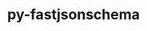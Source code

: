 ---
title: "py-fastjsonschema"
layout: cache
categories: [package, develop]
meta: {"compilers": ["none"], "num_specs": 39, "num_specs_by_stack": {"data-vis-sdk": 13, "e4s": 12, "e4s-neoverse-v2": 14, "root": 39}, "oss": ["ubuntu20.04", "ubuntu22.04"], "platforms": ["linux"], "stacks": ["data-vis-sdk", "e4s", "e4s-neoverse-v2", "root"], "targets": ["neoverse_v2", "x86_64_v3"], "versions": ["2.21.1"]}
spec_details: [{"compiler": "none", "hash": "2l5cnjglj5frd4jm2o65ohdbsjyjglk4", "os": "ubuntu22.04", "platform": "linux", "size": "-", "stacks": ["e4s-neoverse-v2", "root"], "target": "neoverse_v2", "variants": ["build_system=python_pip"], "versions": ["2.21.1"]}, {"compiler": "none", "hash": "3352wikws2zg2ygsoozlacygxata73yf", "os": "ubuntu22.04", "platform": "linux", "size": "-", "stacks": ["e4s", "root"], "target": "x86_64_v3", "variants": ["build_system=python_pip"], "versions": ["2.21.1"]}, {"compiler": "none", "hash": "5lfwes2f7lkskgwpqgrvllhna55ycb3i", "os": "ubuntu22.04", "platform": "linux", "size": "-", "stacks": ["e4s-neoverse-v2", "root"], "target": "neoverse_v2", "variants": ["build_system=python_pip"], "versions": ["2.21.1"]}, {"compiler": "none", "hash": "6aumraw2bq4srwqrl25ajvsclvayt5wg", "os": "ubuntu22.04", "platform": "linux", "size": "-", "stacks": ["e4s", "root"], "target": "x86_64_v3", "variants": ["build_system=python_pip"], "versions": ["2.21.1"]}, {"compiler": "none", "hash": "bxetgf356mfgvnnbcqm5oemmlgjsmalh", "os": "ubuntu20.04", "platform": "linux", "size": "-", "stacks": ["data-vis-sdk", "root"], "target": "x86_64_v3", "variants": ["build_system=python_pip"], "versions": ["2.21.1"]}, {"compiler": "none", "hash": "cq3zbcnyup7n3k4pmnf42q5g7wt6kn3j", "os": "ubuntu22.04", "platform": "linux", "size": "-", "stacks": ["e4s-neoverse-v2", "root"], "target": "neoverse_v2", "variants": ["build_system=python_pip"], "versions": ["2.21.1"]}, {"compiler": "none", "hash": "d5dbwapqlm6vlfb657cjuq5b3jdlj3m6", "os": "ubuntu20.04", "platform": "linux", "size": "-", "stacks": ["data-vis-sdk", "root"], "target": "x86_64_v3", "variants": ["build_system=python_pip"], "versions": ["2.21.1"]}, {"compiler": "none", "hash": "dyzowvvd5mzui7usxbeewdnn5nnsn7kx", "os": "ubuntu22.04", "platform": "linux", "size": "-", "stacks": ["e4s-neoverse-v2", "root"], "target": "neoverse_v2", "variants": ["build_system=python_pip"], "versions": ["2.21.1"]}, {"compiler": "none", "hash": "e2gacy4cuvo5hiwdddi522bz2gkef7k6", "os": "ubuntu20.04", "platform": "linux", "size": "-", "stacks": ["data-vis-sdk", "root"], "target": "x86_64_v3", "variants": ["build_system=python_pip"], "versions": ["2.21.1"]}, {"compiler": "none", "hash": "ebebnac4yvrlre7ssea7ekr2izntvg6v", "os": "ubuntu22.04", "platform": "linux", "size": "-", "stacks": ["e4s", "root"], "target": "x86_64_v3", "variants": ["build_system=python_pip"], "versions": ["2.21.1"]}, {"compiler": "none", "hash": "ee337m46tlav7yxe5vjuaemhyoxmrfq2", "os": "ubuntu22.04", "platform": "linux", "size": "-", "stacks": ["e4s", "root"], "target": "x86_64_v3", "variants": ["build_system=python_pip"], "versions": ["2.21.1"]}, {"compiler": "none", "hash": "el7mztpipahcf4tngzqciw67tbugvg5n", "os": "ubuntu22.04", "platform": "linux", "size": "-", "stacks": ["e4s", "root"], "target": "x86_64_v3", "variants": ["build_system=python_pip"], "versions": ["2.21.1"]}, {"compiler": "none", "hash": "eoohudbj63o3himqjhnwarlomvxnd4ir", "os": "ubuntu20.04", "platform": "linux", "size": "-", "stacks": ["data-vis-sdk", "root"], "target": "x86_64_v3", "variants": ["build_system=python_pip"], "versions": ["2.21.1"]}, {"compiler": "none", "hash": "f7xyjadplrqpfu4biclfatkofbiiiy37", "os": "ubuntu22.04", "platform": "linux", "size": "-", "stacks": ["e4s-neoverse-v2", "root"], "target": "neoverse_v2", "variants": ["build_system=python_pip"], "versions": ["2.21.1"]}, {"compiler": "none", "hash": "ff7htv4qxlxgok54rkafw6lhdv4rhhom", "os": "ubuntu22.04", "platform": "linux", "size": "-", "stacks": ["e4s", "root"], "target": "x86_64_v3", "variants": ["build_system=python_pip"], "versions": ["2.21.1"]}, {"compiler": "none", "hash": "gapjmea5wiaw4vdfrq2d6vw22rrjk7mc", "os": "ubuntu20.04", "platform": "linux", "size": "-", "stacks": ["data-vis-sdk", "root"], "target": "x86_64_v3", "variants": ["build_system=python_pip"], "versions": ["2.21.1"]}, {"compiler": "none", "hash": "gat2oppdy3a2qosxs73nygfgzdtv74vt", "os": "ubuntu22.04", "platform": "linux", "size": "-", "stacks": ["e4s", "root"], "target": "x86_64_v3", "variants": ["build_system=python_pip"], "versions": ["2.21.1"]}, {"compiler": "none", "hash": "gghs7nlzxeymmmci62i3v22iq5uprhqh", "os": "ubuntu22.04", "platform": "linux", "size": "-", "stacks": ["e4s", "root"], "target": "x86_64_v3", "variants": ["build_system=python_pip"], "versions": ["2.21.1"]}, {"compiler": "none", "hash": "ggqx4wezbtecc5lhdwrgzbxo4jvmfmw2", "os": "ubuntu20.04", "platform": "linux", "size": "-", "stacks": ["data-vis-sdk", "root"], "target": "x86_64_v3", "variants": ["build_system=python_pip"], "versions": ["2.21.1"]}, {"compiler": "none", "hash": "h4isp56go4jvoiygrtfponapxtbgvdjd", "os": "ubuntu20.04", "platform": "linux", "size": "-", "stacks": ["data-vis-sdk", "root"], "target": "x86_64_v3", "variants": ["build_system=python_pip"], "versions": ["2.21.1"]}, {"compiler": "none", "hash": "iheho2wn5kwqyouigz3dkcm5gtw7zlom", "os": "ubuntu22.04", "platform": "linux", "size": "-", "stacks": ["e4s", "root"], "target": "x86_64_v3", "variants": ["build_system=python_pip"], "versions": ["2.21.1"]}, {"compiler": "none", "hash": "iixibjwlvsuxu7djg6zkmpkxrzb5fnmq", "os": "ubuntu20.04", "platform": "linux", "size": "-", "stacks": ["data-vis-sdk", "root"], "target": "x86_64_v3", "variants": ["build_system=python_pip"], "versions": ["2.21.1"]}, {"compiler": "none", "hash": "izxm5hi3cbudpz3r3olftmyfeddbndam", "os": "ubuntu22.04", "platform": "linux", "size": "-", "stacks": ["e4s-neoverse-v2", "root"], "target": "neoverse_v2", "variants": ["build_system=python_pip"], "versions": ["2.21.1"]}, {"compiler": "none", "hash": "jqar3sebeskeptr2vpkf6mo7jvra7v3s", "os": "ubuntu20.04", "platform": "linux", "size": "-", "stacks": ["data-vis-sdk", "root"], "target": "x86_64_v3", "variants": ["build_system=python_pip"], "versions": ["2.21.1"]}, {"compiler": "none", "hash": "kfo5e3hx6knxlmzlq6p7cf5lqqkqc6y4", "os": "ubuntu22.04", "platform": "linux", "size": "-", "stacks": ["e4s-neoverse-v2", "root"], "target": "neoverse_v2", "variants": ["build_system=python_pip"], "versions": ["2.21.1"]}, {"compiler": "none", "hash": "loeabkje3fb6mdyccky3nhfmxibpcpki", "os": "ubuntu22.04", "platform": "linux", "size": "-", "stacks": ["e4s-neoverse-v2", "root"], "target": "neoverse_v2", "variants": ["build_system=python_pip"], "versions": ["2.21.1"]}, {"compiler": "none", "hash": "mz37jujd5xjrxuiuquccl4hyhlwitnyb", "os": "ubuntu20.04", "platform": "linux", "size": "-", "stacks": ["data-vis-sdk", "root"], "target": "x86_64_v3", "variants": ["build_system=python_pip"], "versions": ["2.21.1"]}, {"compiler": "none", "hash": "nbaudcxptzubryuoh52vdkighkhnhjbm", "os": "ubuntu22.04", "platform": "linux", "size": "-", "stacks": ["e4s-neoverse-v2", "root"], "target": "neoverse_v2", "variants": ["build_system=python_pip"], "versions": ["2.21.1"]}, {"compiler": "none", "hash": "nu2r7i2uikxykgftzstaw7tqcx23nuwv", "os": "ubuntu22.04", "platform": "linux", "size": "-", "stacks": ["e4s", "root"], "target": "x86_64_v3", "variants": ["build_system=python_pip"], "versions": ["2.21.1"]}, {"compiler": "none", "hash": "ogtyq2d3ynrvbz5i6wfp7jfxsrkb42tz", "os": "ubuntu22.04", "platform": "linux", "size": "-", "stacks": ["e4s", "root"], "target": "x86_64_v3", "variants": ["build_system=python_pip"], "versions": ["2.21.1"]}, {"compiler": "none", "hash": "owmlii2lkzwncps36mmnbv2rqlhy26c4", "os": "ubuntu22.04", "platform": "linux", "size": "-", "stacks": ["e4s-neoverse-v2", "root"], "target": "neoverse_v2", "variants": ["build_system=python_pip"], "versions": ["2.21.1"]}, {"compiler": "none", "hash": "qq5g3yrzjiu52k7p3ndf7ektc53i6xsn", "os": "ubuntu22.04", "platform": "linux", "size": "-", "stacks": ["e4s-neoverse-v2", "root"], "target": "neoverse_v2", "variants": ["build_system=python_pip"], "versions": ["2.21.1"]}, {"compiler": "none", "hash": "toc6oohki3cogu7upuuhkpi32nbsa2wz", "os": "ubuntu22.04", "platform": "linux", "size": "-", "stacks": ["e4s-neoverse-v2", "root"], "target": "neoverse_v2", "variants": ["build_system=python_pip"], "versions": ["2.21.1"]}, {"compiler": "none", "hash": "ufmlf3i2c2farmqmc4sbjedqwcjjqy5h", "os": "ubuntu20.04", "platform": "linux", "size": "-", "stacks": ["data-vis-sdk", "root"], "target": "x86_64_v3", "variants": ["build_system=python_pip"], "versions": ["2.21.1"]}, {"compiler": "none", "hash": "w4tzhcfrbf2nm2cljkuoiymshvmfim7k", "os": "ubuntu20.04", "platform": "linux", "size": "-", "stacks": ["data-vis-sdk", "root"], "target": "x86_64_v3", "variants": ["build_system=python_pip"], "versions": ["2.21.1"]}, {"compiler": "none", "hash": "yinco2w3dklrjm6th4xcsfparkqjovhn", "os": "ubuntu20.04", "platform": "linux", "size": "-", "stacks": ["data-vis-sdk", "root"], "target": "x86_64_v3", "variants": ["build_system=python_pip"], "versions": ["2.21.1"]}, {"compiler": "none", "hash": "zf734uiaz5ufmtn2qvcm6rxyde6pr7fn", "os": "ubuntu22.04", "platform": "linux", "size": "-", "stacks": ["e4s", "root"], "target": "x86_64_v3", "variants": ["build_system=python_pip"], "versions": ["2.21.1"]}, {"compiler": "none", "hash": "zurn4scd3k42gcuxl74dkueglxyttnfd", "os": "ubuntu22.04", "platform": "linux", "size": "-", "stacks": ["e4s-neoverse-v2", "root"], "target": "neoverse_v2", "variants": ["build_system=python_pip"], "versions": ["2.21.1"]}, {"compiler": "none", "hash": "zyewgg75aovgd35rn7jdiizrfuxvyuj6", "os": "ubuntu22.04", "platform": "linux", "size": "-", "stacks": ["e4s-neoverse-v2", "root"], "target": "neoverse_v2", "variants": ["build_system=python_pip"], "versions": ["2.21.1"]}]
---